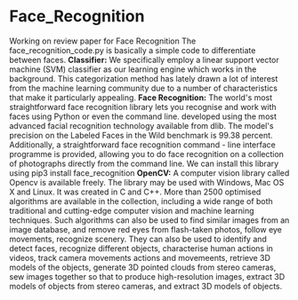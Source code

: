 # Face_Recognition
Working on review paper for Face Recognition 
The face_recognition_code.py is basically a simple code to differentiate between faces.
**Classifier:** We specifically employ a linear support vector machine (SVM) classifier as our learning engine which works in the background. This categorization method has lately drawn a lot of interest from the machine learning community due to a number of characteristics that make it particularly appealing.
**Face Recognition:** The world's most straightforward face recognition library lets you recognise and work with faces using Python or even the command line. developed using the most advanced facial recognition technology available from dlib. The model's precision on the Labeled Faces in the Wild benchmark is 99.38 percent. Additionally, a straightforward face recognition command - line interface programme is provided, allowing you to do face recognition on a collection of photographs directly from the command line. We can install this library using pip3 install face_recognition 
**OpenCV:** A computer vision library called Opencv is available freely. The library may be used with Windows, Mac OS X and  Linux. It was created in C and C++. More than 2500 optimised algorithms are available in the collection, including a wide range of both traditional and cutting-edge computer vision and machine learning techniques. Such algorithms can also be used to find similar images from an image database, and remove red eyes from flash-taken photos, follow eye movements, recognize scenery. They can also be used to identify and detect faces, recognize different objects, characterise human actions in videos, track camera movements actions and movemeents, retrieve 3D models of the objects, generate 3D pointed clouds from stereo cameras, sew images together so that to produce high-resolution images, extract 3D models of objects from stereo cameras, and extract 3D models of objects.
